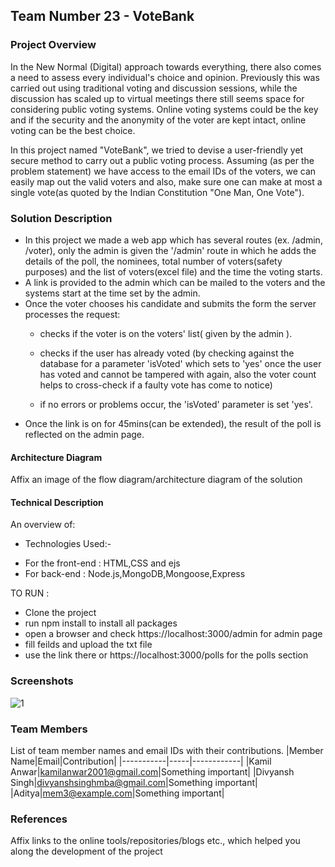 ## Team Number 23 - VoteBank


### Project Overview

In the New Normal (Digital) approach towards everything, there also comes a need to assess every individual's choice and opinion.
Previously this was carried out using traditional voting and discussion sessions, while the discussion has scaled up to virtual meetings
there still seems space for considering public voting systems. Online voting systems could be the key and if the security and the anonymity of the voter are kept intact, online voting can be the best choice.

In this project named "VoteBank", we tried to devise a user-friendly yet secure method to carry out a public voting process.
Assuming (as per the problem statement) we have access to the email IDs of the voters, we can easily map out the valid voters and
also, make sure one can make at most a single vote(as quoted by the Indian Constitution "One Man, One Vote").

### Solution Description

- In this project we made a web app which has several routes (ex. /admin, /voter), only the admin is given the '/admin' route in which he adds the details of the poll, the nominees, total number of voters(safety purposes) and the list of voters(excel file) and the time the voting starts.
- A link is provided to the admin which can be mailed to the voters and the systems start at the time set by the admin.
- Once the voter chooses his candidate and submits the form the server processes the request:
  - checks if the voter is on the voters' list( given by the admin ).
  
  - checks if the user has already voted (by checking against the database for a parameter
  'isVoted' which sets to 'yes' once the user has voted and cannot be tampered with again, also the voter count helps to cross-check if a faulty vote has come to       notice)
  - if no errors or problems occur, the 'isVoted' parameter is set 'yes'.
- Once the link is on for 45mins(can be extended), the result of the poll is reflected on the admin page.

#### Architecture Diagram

Affix an image of the flow diagram/architecture diagram of the solution

#### Technical Description

An overview of:
* Technologies Used:-
 - For the front-end : HTML,CSS and ejs
 - For back-end : Node.js,MongoDB,Mongoose,Express

TO RUN :
- Clone the project
- run npm install to install all packages
- open a browser and check https://localhost:3000/admin for admin page
- fill feilds and upload the txt file
- use the link there or https://localhost:3000/polls for the polls section



### Screenshots
![1](Application-Code/Images/1.png)

### Team Members
List of team member names and email IDs with their contributions.
|Member Name|Email|Contribution|
|-----------|-----|------------|
|Kamil Anwar|kamilanwar2001@gmail.com|Something important|
|Divyansh Singh|divyanshsinghmba@gmail.com|Something important|
|Aditya|mem3@example.com|Something important|

### References
Affix links to the online tools/repositories/blogs etc., which helped you along the development of the project

